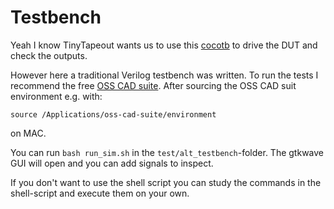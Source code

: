 # Testbench

Yeah I know TinyTapeout wants us to use this  [cocotb](https://docs.cocotb.org/en/stable/) to drive the DUT and check the outputs.

However here a traditional Verilog testbench was written.
To run the tests I recommend the free [OSS CAD suite](https://github.com/YosysHQ/oss-cad-suite-build).
After sourcing the OSS CAD suit environment e.g. with:

`source /Applications/oss-cad-suite/environment`

on MAC.

You can run 
`bash run_sim.sh`
in the `test/alt_testbench`-folder.
The gtkwave GUI will open and you can add signals to inspect.

If you don't want to use the shell script you can study the commands in the shell-script and execute them on your own.

